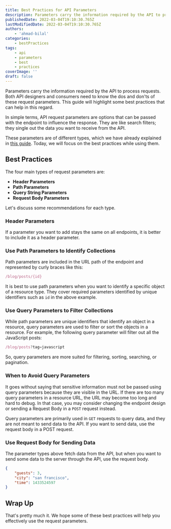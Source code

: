 ```yaml
---
title: Best Practices for API Parameters
description: Parameters carry the information required by the API to process requests. Both API designers and consumers need to know the dos and don'ts of the API request parameters. This guide will highlight some best practices that can help in this regard.
publishedDate: 2022-03-04T19:10:30.765Z
lastModifiedDate: 2022-03-04T19:10:30.765Z
authors:
    - 'ahmad-bilal'
categories:
    - bestPractices
tags:
    - api
    - parameters
    - best
    - practices
coverImage: ''
draft: false
---
```


<Lead>

Parameters carry the information required by the API to process requests. Both API designers and consumers need to know the dos and don'ts of these request parameters. This guide will highlight some best practices that can help in this regard.

</Lead>

In simple terms, API request parameters are options that can be passed with the endpoint to influence the response. They are like search filters; they single out the data you want to receive from the API.

These parameters are of different types, which we have already explained in [this guide](https://rapidapi.com/guides/learn-api-request-parameters). Today, we will focus on the best practices while using them.

## Best Practices

The four main types of request parameters are:

-   **Header Parameters**
-   **Path Parameters**
-   **Query String Parameters**
-   **Request Body Parameters**

Let's discuss some recommendations for each type.

### Header Parameters

If a parameter you want to add stays the same on all endpoints, it is better to include it as a header parameter.

### Use Path Parameters to Identify Collections

Path parameters are included in the URL path of the endpoint and represented by curly braces like this:

```js
/blog/posts/{id}
```

It is best to use path parameters when you want to identify a specific object of a resource type. They cover required parameters identified by unique identifiers such as `id` in the above example.

### Use Query Parameters to Filter Collections

While path parameters are unique identifiers that identify an object in a resource, query parameters are used to filter or sort the objects in a resource. For example, the following query parameter will filter out all the JavaScript posts:

```js
/blog/posts?tag=javascript
```

So, query parameters are more suited for filtering, sorting, searching, or pagination.

### When to Avoid Query Parameters

It goes without saying that sensitive information must not be passed using query parameters because they are visible in the URL. If there are too many query parameters in a resource URL, the URL may become too long and hard to debug. In that case, you may consider changing the endpoint design or sending a Request Body in a `POST` request instead.

Query parameters are primarily used in `GET` requests to query data, and they are not meant to send data to the API. If you want to send data, use the request body in a POST request.

### Use Request Body for Sending Data

The parameter types above fetch data from the API, but when you want to send some data to the server through the API, use the request body.

```json
{
	"guests": 3,
	"city": "san francisco",
	"time": 1433524597
}
```

## Wrap Up

That's pretty much it. We hope some of these best practices will help you effectively use the request parameters.
